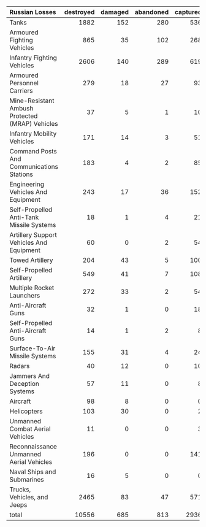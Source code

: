| Russian Losses                                   |   destroyed |   damaged |   abandoned |   captured |   total |
|:-------------------------------------------------|------------:|----------:|------------:|-----------:|--------:|
| Tanks                                            |        1882 |       152 |         280 |        536 |    2850 |
| Armoured Fighting Vehicles                       |         865 |        35 |         102 |        268 |    1270 |
| Infantry Fighting Vehicles                       |        2606 |       140 |         289 |        619 |    3654 |
| Armoured Personnel Carriers                      |         279 |        18 |          27 |         93 |     417 |
| Mine-Resistant Ambush Protected  (MRAP) Vehicles |          37 |         5 |           1 |         10 |      53 |
| Infantry Mobility Vehicles                       |         171 |        14 |           3 |         51 |     239 |
| Command Posts And Communications Stations        |         183 |         4 |           2 |         85 |     274 |
| Engineering Vehicles And Equipment               |         243 |        17 |          36 |        152 |     448 |
| Self-Propelled Anti-Tank Missile Systems         |          18 |         1 |           4 |         21 |      44 |
| Artillery Support Vehicles And Equipment         |          60 |         0 |           2 |         54 |     116 |
| Towed Artillery                                  |         204 |        43 |           5 |        100 |     352 |
| Self-Propelled Artillery                         |         549 |        41 |           7 |        108 |     705 |
| Multiple Rocket Launchers                        |         272 |        33 |           2 |         54 |     361 |
| Anti-Aircraft Guns                               |          32 |         1 |           0 |         18 |      51 |
| Self-Propelled Anti-Aircraft Guns                |          14 |         1 |           2 |          8 |      25 |
| Surface-To-Air Missile Systems                   |         155 |        31 |           4 |         24 |     214 |
| Radars                                           |          40 |        12 |           0 |         10 |      62 |
| Jammers And Deception Systems                    |          57 |        11 |           0 |          8 |      76 |
| Aircraft                                         |          98 |         8 |           0 |          0 |     106 |
| Helicopters                                      |         103 |        30 |           0 |          2 |     135 |
| Unmanned Combat Aerial Vehicles                  |          11 |         0 |           0 |          3 |      14 |
| Reconnaissance Unmanned Aerial Vehicles          |         196 |         0 |           0 |        141 |     337 |
| Naval Ships and Submarines                       |          16 |         5 |           0 |          0 |      21 |
| Trucks, Vehicles, and Jeeps                      |        2465 |        83 |          47 |        571 |    3166 |
| total                                            |       10556 |       685 |         813 |       2936 |   14990 |